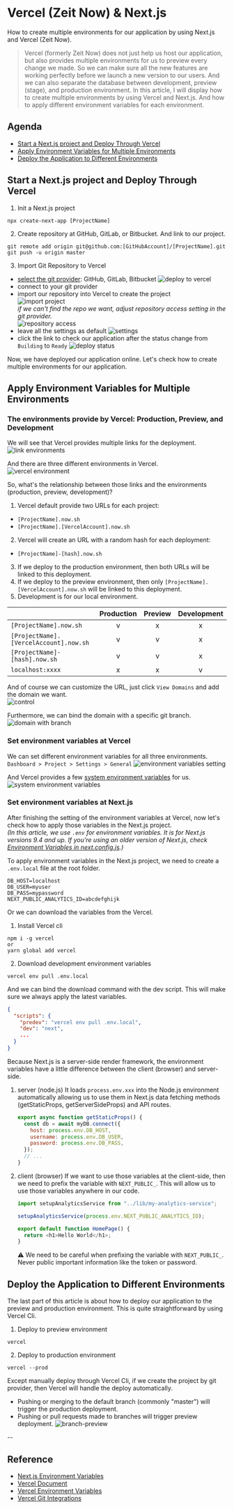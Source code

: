 # Vercel (Zeit Now) & Next.js

How to create multiple environments for our application by using Next.js and Vercel (Zeit Now).

<blockquote>
Vercel (formerly Zeit Now) does not just help us host our application, but also provides multiple environments for us to preview every change we made. So we can make sure all the new features are working perfectly before we launch a new version to our users. And we can also separate the database between development, preview (stage), and production environment. In this article, I will display how to create multiple environments by using Vercel and Next.js. And how to apply different environment variables for each environment.
</blockquote>

## Agenda

- [Start a Next.js project and Deploy Through Vercel](#agenda-1)
- [Apply Environment Variables for Multiple Environments](#agenda-2)
- [Deploy the Application to Different Environments](#agenda-3)

## Start a Next.js project and Deploy Through Vercel <a name="agenda-1"></a>

1. Init a Next.js project

```shell
npx create-next-app [ProjectName]
```

2. Create repository at GitHub, GitLab, or Bitbucket. And link to our project.

```shell
git remote add origin git@github.com:[GitHubAccount]/[ProjectName].git
git push -u origin master
```

3. Import Git Repository to Vercel

- [select the git provider](https://vercel.com/docs): GitHub, GitLab, Bitbucket
  ![deploy to vercel](https://i.imgur.com/C2KPpbi.png)
- connect to your git provider
- import our repository into Vercel to create the project  
  ![import project](https://i.imgur.com/7B9QYhd.png)  
  _if we can't find the repo we want, adjust repository access setting in the git provider._  
  ![repository access](https://i.imgur.com/aI7XVJJ.png)
- leave all the settings as default
  ![settings](https://i.imgur.com/L7pas4W.png)
- click the link to check our application after the status change from `Building` to `Ready`
  ![deploy status](https://i.imgur.com/WwpPrG0.png)

Now, we have deployed our application online. Let's check how to create multiple environments for our application.

## Apply Environment Variables for Multiple Environments <a name="agenda-2"></a>

### The environments provide by Vercel: Production, Preview, and Development

We will see that Vercel provides multiple links for the deployment.  
![link environments](https://i.imgur.com/XtcrS4Q.png)

And there are three different environments in Vercel.  
![vercel environment](https://i.imgur.com/qjZWNu9.png)

So, what's the relationship between those links and the environments (production, preview, development)?

1. Vercel default provide two URLs for each project:

- `[ProjectName].now.sh`
- `[ProjectName].[VercelAccount].now.sh`

2. Vercel will create an URL with a random hash for each deployment:

- `[ProjectName]-[hash].now.sh`

3. If we deploy to the production environment, then both URLs will be linked to this deployment.
4. If we deploy to the preview environment, then only `[ProjectName].[VercelAccount].now.sh` will be linked to this deployment.
5. Development is for our local environment.

|                                        | Production | Preview | Development |
| :------------------------------------- | :--------: | :-----: | :---------: |
| `[ProjectName].now.sh`                 |     v      |    x    |      x      |
| `[ProjectName].[VercelAccount].now.sh` |     v      |    v    |      x      |
| `[ProjectName]-[hash].now.sh`          |     v      |    v    |      x      |
| `localhost:xxxx`                       |     x      |    x    |      v      |

And of course we can customize the URL, just click `View Domains` and add the domain we want.  
![control](https://i.imgur.com/BHEConD.png)

Furthermore, we can bind the domain with a specific git branch.  
![domain with branch](https://i.imgur.com/TPWXgpj.png)

### Set environment variables at Vercel

We can set different environment variables for all three environments.  
`Dashboard > Project > Settings > General`
![environment variables setting](https://i.imgur.com/18szFVq.png)

And Vercel provides a few [system environment variables](https://vercel.com/docs/v2/build-step#system-environment-variables) for us.  
![system environment variables](https://i.imgur.com/ASP02WA.png)

### Set environment variables at Next.js

After finishing the setting of the environment variables at Vercel, now let's check how to apply those variables in the Next.js project.  
_(In this article, we use `.env` for environment variables. It is for Next.js versions 9.4 and up. If you’re using an older version of Next.js, check [Environment Variables in next.config.js](https://nextjs.org/docs/api-reference/next.config.js/environment-variables).)_

To apply environment variables in the Next.js project, we need to create a `.env.local` file at the root folder.

```
DB_HOST=localhost
DB_USER=myuser
DB_PASS=mypassword
NEXT_PUBLIC_ANALYTICS_ID=abcdefghijk
```

Or we can download the variables from the Vercel.

1. Install Vercel cli

```shell
npm i -g vercel
or
yarn global add vercel
```

2. Download development environment variables

```shell
vercel env pull .env.local
```

And we can bind the download command with the dev script. This will make sure we always apply the latest variables.

```json
{
  "scripts": {
    "predev": "vercel env pull .env.local",
    "dev": "next",
    ...
  }
}
```

Because Next.js is a server-side render framework, the environment variables have a little difference between the client (browser) and server-side.

1. server (node.js)
   It loads `process.env.xxx` into the Node.js environment automatically allowing us to use them in Next.js data fetching methods (getStaticProps, getServerSideProps) and API routes.

   ```javascript
   export async function getStaticProps() {
     const db = await myDB.connect({
       host: process.env.DB_HOST,
       username: process.env.DB_USER,
       password: process.env.DB_PASS,
     });
     // ...
   }
   ```

2. client (browser)
   If we want to use those variables at the client-side, then we need to prefix the variable with `NEXT_PUBLIC_`. This will allow us to use those variables anywhere in our code.

   ```javascript
   import setupAnalyticsService from "../lib/my-analytics-service";

   setupAnalyticsService(process.env.NEXT_PUBLIC_ANALYTICS_ID);

   export default function HomePage() {
     return <h1>Hello World</h1>;
   }
   ```

   ⚠ We need to be careful when prefixing the variable with `NEXT_PUBLIC_`. Never public important information like the token or password.

## Deploy the Application to Different Environments <a name="agenda-3"></a>

The last part of this article is about how to deploy our application to the preview and production environment. This is quite straightforward by using Vercel Cli.

1. Deploy to preview environment

```shell
vercel
```

2. Deploy to production environment

```shell
vercel --prod
```

Except manually deploy through Vercel Cli, if we create the project by git provider, then Vercel will handle the deploy automatically.

- Pushing or merging to the default branch (commonly "master") will trigger the production deployment.
- Pushing or pull requests made to branches will trigger preview deployment.
  ![branch-preview](https://i.imgur.com/RveAI2L.png)

--

## Reference

- [Next.js Environment Variables](https://nextjs.org/docs/basic-features/environment-variables)
- [Vercel Document](https://vercel.com/docs)
- [Vercel Environment Variables](https://vercel.com/docs/v2/build-step#environment-variables)
- [Vercel Git Integrations](https://vercel.com/docs/v2/git-integrations)
